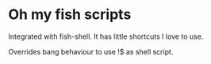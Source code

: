 # Oh my fish scripts


Integrated with fish-shell. It has little shortcuts I love to use.

Overrides bang behaviour to use !$<tab> as shell script.
